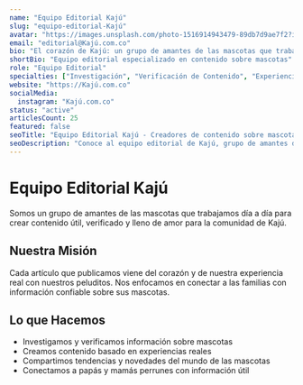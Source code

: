```yaml
---
name: "Equipo Editorial Kajú"
slug: "equipo-editorial-Kajú"
avatar: "https://images.unsplash.com/photo-1516914943479-89db7d9ae7f2?ixlib=rb-4.0.3&auto=format&fit=crop&w=400&q=80"
email: "editorial@Kajú.com.co"
bio: "El corazón de Kajú: un grupo de amantes de las mascotas que trabajamos día a día para crear contenido útil, verificado y lleno de amor. Cada artículo que publicamos viene del corazón y de nuestra experiencia real con nuestros peluditos."
shortBio: "Equipo editorial especializado en contenido sobre mascotas"
role: "Equipo Editorial"
specialties: ["Investigación", "Verificación de Contenido", "Experiencias con Mascotas"]
website: "https://Kajú.com.co"
socialMedia:
  instagram: "Kajú.com.co"
status: "active"
articlesCount: 25
featured: false
seoTitle: "Equipo Editorial Kajú - Creadores de contenido sobre mascotas"
seoDescription: "Conoce al equipo editorial de Kajú, grupo de amantes de las mascotas que crean contenido útil y verificado."
---
```


# Equipo Editorial Kajú

Somos un grupo de amantes de las mascotas que trabajamos día a día para crear contenido útil, verificado y lleno de amor para la comunidad de Kajú.

## Nuestra Misión

Cada artículo que publicamos viene del corazón y de nuestra experiencia real con nuestros peluditos. Nos enfocamos en conectar a las familias con información confiable sobre sus mascotas.

## Lo que Hacemos

- Investigamos y verificamos información sobre mascotas
- Creamos contenido basado en experiencias reales
- Compartimos tendencias y novedades del mundo de las mascotas
- Conectamos a papás y mamás perrunes con información útil